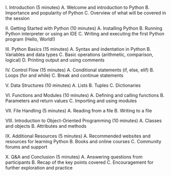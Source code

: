 

I. Introduction (5 minutes)
A. Welcome and introduction to Python
B. Importance and popularity of Python
C. Overview of what will be covered in the session

II. Getting Started with Python (10 minutes)
A. Installing Python
B. Running Python interpreter or using an IDE
C. Writing and executing the first Python program (Hello, World!)

III. Python Basics (15 minutes)
A. Syntax and indentation in Python
B. Variables and data types
C. Basic operations (arithmetic, comparison, logical)
D. Printing output and using comments

IV. Control Flow (15 minutes)
A. Conditional statements (if, else, elif)
B. Loops (for and while)
C. Break and continue statements

V. Data Structures (10 minutes)
A. Lists
B. Tuples
C. Dictionaries

VI. Functions and Modules (10 minutes)
A. Defining and calling functions
B. Parameters and return values
C. Importing and using modules

VII. File Handling (5 minutes)
A. Reading from a file
B. Writing to a file

VIII. Introduction to Object-Oriented Programming (10 minutes)
A. Classes and objects
B. Attributes and methods

IX. Additional Resources (5 minutes)
A. Recommended websites and resources for learning Python
B. Books and online courses
C. Community forums and support

X. Q&A and Conclusion (5 minutes)
A. Answering questions from participants
B. Recap of the key points covered
C. Encouragement for further exploration and practice

